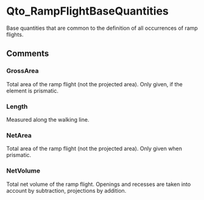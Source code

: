 # Qto_RampFlightBaseQuantities

Base quantities that are common to the definition of all occurrences of ramp flights.
<!-- end of short definition -->



## Comments

### GrossArea

Total area of the ramp flight (not the projected area). Only given, if the element is prismatic.

### Length

Measured along the walking line.

### NetArea

Total area of the ramp flight (not the projected area). Only given when prismatic.

### NetVolume

Total net volume of the ramp flight. Openings and recesses are taken into account by subtraction, projections by addition.

